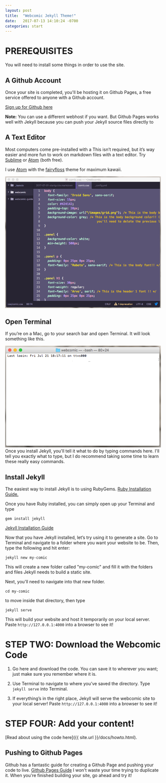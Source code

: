```yaml
---
layout: post
title:  "Webcomic Jekyll Theme!"
date:   2017-07-13 14:10:24 -0700
categories: start
---
```


# PREREQUISITES

You will need to install some things in order to use the site.

## A Github Account

Once your site is completed, you'll be hosting it on Github Pages, a free service offered to anyone with a Github account.

[Sign up for Github here](https://github.com/join)

**Note:** You can use a different webhost if you want. But Github Pages works well with Jekyll because you can push your Jekyll source files directly to

## A Text Editor

Most computers come pre-installed with a
This isn’t required, but it’s way easier and more fun to work on markdown files with a text editor. Try [Sublime](https://www.sublimetext.com/) or [Atom](https://atom.io/) (both free).

I use [Atom](https://atom.io/) with the [fairyfloss](https://atom.io/themes/fairyfloss) theme for maximum kawaii.

![](/images/atom.png)

## Open Terminal

If you’re on a Mac, go to your search bar and open Terminal. It will look something like this.

![](/images/terminal.png)
Once you install Jekyll, you'll tell it what to do by typing commands here. I'll tell you exactly what to type, but I do recommend taking some time to learn these really easy commands.

## Install Jekyll

The easiest way to install Jekyll is to using RubyGems.
[Ruby Installation Guide.](https://rubygems.org/pages/download)

Once you have Ruby installed, you can simply open up your Terminal and type

```
gem install jekyll
```

[Jekyll Installation Guide](https://jekyllrb.com/docs/installation/)

Now that you have Jekyll installed, let’s try using it to generate a site. Go to Terminal and navigate to a folder where you want your website to be. Then, type the following and hit enter:

```
jekyll new my-comic
```
This will create a new folder called "my-comic" and fill it with the folders and files Jekyll needs to build a static site.

Next, you'll need to navigate into that new folder.

```
cd my-comic
```
to move inside that directory, then type

```
jekyll serve
```

This will build your website and host it temporarily on your local server. Paste `http://127.0.0.1:4000` into a browser to see it!

# STEP TWO: Download the Webcomic Code

1. Go here and download the code. You can save it to wherever you want; just make sure you remember where it is.
2. Use Terminal to navigate to where you’ve saved the directory. Type `jekyll serve` into Terminal.

3. If everything’s in the right place, Jekyll will serve the webcomic site to your local server! Paste `http://127.0.0.1:4000` into a browser to see it!

# STEP FOUR: Add your content!

[Read about using the code here]({{ site.url }}/docs/howto.html).

## Pushing to Github Pages

Github has a fantastic guide for creating a Github Page and pushing your code to live.
[Github Pages Guide](https://pages.github.com/)
I won't waste your time trying to duplicate it. When you're finished building your site, go ahead and try it!
